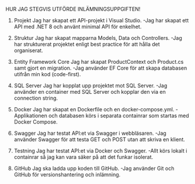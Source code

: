 ﻿
HUR JAG STEGVIS UTFÖRDE INLÄMNINGSUPPGIFTEN!

1. Projekt
Jag har skapat ett API-projekt i Visual Studio.
-Jag har skapat ett API med .NET 8 och använt minimal API för enkelhet.

2. Struktur
Jag har skapat mapparna Models, Data och Controllers.
-Jag har strukturerat projektet enligt best practice för att hålla det organiserat.

3. Entity Framework Core
Jag har skapat ProductContext och Product.cs samt gjort en migration.
-Jag använder EF Core för att skapa databasen utifrån min kod (code-first).

4. SQL Server
Jag har kopplat upp projektet mot SQL Server.
-Jag använder en container med SQL Server och kopplar den via en connection string.

5. Docker
Jag har skapat en Dockerfile och en docker-compose.yml.
-Applikationen och databasen körs i separata containrar som startas med Docker Compose.

6. Swagger
Jag har testat API:et via Swagger i webbläsaren.
-Jag använder Swagger för att testa GET och POST utan att skriva en klient.

7. Testning
Jag har testat API:et via Docker och Swagger.
-Allt körs lokalt i containrar så jag kan vara säker på att det funkar isolerat.

8. GitHub 
Jag ska ladda upp koden till GitHub.
-Jag använder Git och GitHub för versionshantering och inlämning.
